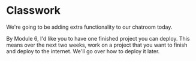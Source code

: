 # Classwork

We're going to be adding extra functionality to our chatroom today.

By Module 6, I'd like you to have one finished project you can deploy. This means over the next two weeks, work on a project that you want to finish and deploy to the internet. We'll go over how to deploy it later.